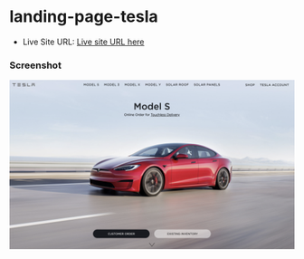 # landing-page-tesla

- Live Site URL: [Live site URL here](https://hkmarcoot.github.io/landing-page-tesla)

### Screenshot

![](./screenshot/tesla-desktop.png)
